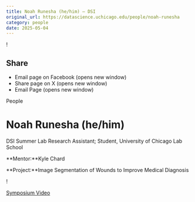 ```yaml
---
title: Noah Runesha (he/him) – DSI
original_url: https://datascience.uchicago.edu/people/noah-runesha
category: people
date: 2025-05-04
---
```


<!-- Table-like structure detected -->

!

## Share

* Email page on Facebook (opens new window)
* Share page on X (opens new window)
* Email Page (opens new window)

<!-- Table-like structure detected -->

People

# Noah Runesha (he/him)

DSI Summer Lab Research Assistant; Student, University of Chicago Lab School

**Mentor:**Kyle Chard

**Project:**Image Segmentation of Wounds to Improve Medical Diagnosis

!

[Symposium Video](https://youtu.be/WmqM0nqOijE)